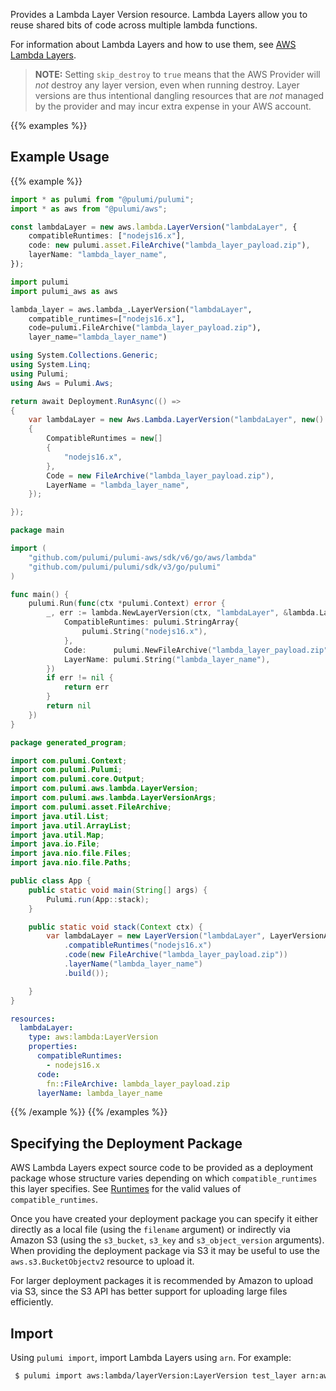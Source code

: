 Provides a Lambda Layer Version resource. Lambda Layers allow you to reuse shared bits of code across multiple lambda functions.

For information about Lambda Layers and how to use them, see [AWS Lambda Layers](https://docs.aws.amazon.com/lambda/latest/dg/configuration-layers.html).

> **NOTE:** Setting `skip_destroy` to `true` means that the AWS Provider will _not_ destroy any layer version, even when running destroy. Layer versions are thus intentional dangling resources that are _not_ managed by the provider and may incur extra expense in your AWS account.

{{% examples %}}
## Example Usage
{{% example %}}

```typescript
import * as pulumi from "@pulumi/pulumi";
import * as aws from "@pulumi/aws";

const lambdaLayer = new aws.lambda.LayerVersion("lambdaLayer", {
    compatibleRuntimes: ["nodejs16.x"],
    code: new pulumi.asset.FileArchive("lambda_layer_payload.zip"),
    layerName: "lambda_layer_name",
});
```
```python
import pulumi
import pulumi_aws as aws

lambda_layer = aws.lambda_.LayerVersion("lambdaLayer",
    compatible_runtimes=["nodejs16.x"],
    code=pulumi.FileArchive("lambda_layer_payload.zip"),
    layer_name="lambda_layer_name")
```
```csharp
using System.Collections.Generic;
using System.Linq;
using Pulumi;
using Aws = Pulumi.Aws;

return await Deployment.RunAsync(() => 
{
    var lambdaLayer = new Aws.Lambda.LayerVersion("lambdaLayer", new()
    {
        CompatibleRuntimes = new[]
        {
            "nodejs16.x",
        },
        Code = new FileArchive("lambda_layer_payload.zip"),
        LayerName = "lambda_layer_name",
    });

});
```
```go
package main

import (
	"github.com/pulumi/pulumi-aws/sdk/v6/go/aws/lambda"
	"github.com/pulumi/pulumi/sdk/v3/go/pulumi"
)

func main() {
	pulumi.Run(func(ctx *pulumi.Context) error {
		_, err := lambda.NewLayerVersion(ctx, "lambdaLayer", &lambda.LayerVersionArgs{
			CompatibleRuntimes: pulumi.StringArray{
				pulumi.String("nodejs16.x"),
			},
			Code:      pulumi.NewFileArchive("lambda_layer_payload.zip"),
			LayerName: pulumi.String("lambda_layer_name"),
		})
		if err != nil {
			return err
		}
		return nil
	})
}
```
```java
package generated_program;

import com.pulumi.Context;
import com.pulumi.Pulumi;
import com.pulumi.core.Output;
import com.pulumi.aws.lambda.LayerVersion;
import com.pulumi.aws.lambda.LayerVersionArgs;
import com.pulumi.asset.FileArchive;
import java.util.List;
import java.util.ArrayList;
import java.util.Map;
import java.io.File;
import java.nio.file.Files;
import java.nio.file.Paths;

public class App {
    public static void main(String[] args) {
        Pulumi.run(App::stack);
    }

    public static void stack(Context ctx) {
        var lambdaLayer = new LayerVersion("lambdaLayer", LayerVersionArgs.builder()        
            .compatibleRuntimes("nodejs16.x")
            .code(new FileArchive("lambda_layer_payload.zip"))
            .layerName("lambda_layer_name")
            .build());

    }
}
```
```yaml
resources:
  lambdaLayer:
    type: aws:lambda:LayerVersion
    properties:
      compatibleRuntimes:
        - nodejs16.x
      code:
        fn::FileArchive: lambda_layer_payload.zip
      layerName: lambda_layer_name
```
{{% /example %}}
{{% /examples %}}
## Specifying the Deployment Package

AWS Lambda Layers expect source code to be provided as a deployment package whose structure varies depending on which `compatible_runtimes` this layer specifies.
See [Runtimes](https://docs.aws.amazon.com/lambda/latest/dg/API_PublishLayerVersion.html#SSS-PublishLayerVersion-request-CompatibleRuntimes) for the valid values of `compatible_runtimes`.

Once you have created your deployment package you can specify it either directly as a local file (using the `filename` argument) or
indirectly via Amazon S3 (using the `s3_bucket`, `s3_key` and `s3_object_version` arguments). When providing the deployment
package via S3 it may be useful to use the `aws.s3.BucketObjectv2` resource to upload it.

For larger deployment packages it is recommended by Amazon to upload via S3, since the S3 API has better support for uploading large files efficiently.


## Import

Using `pulumi import`, import Lambda Layers using `arn`. For example:

```sh
 $ pulumi import aws:lambda/layerVersion:LayerVersion test_layer arn:aws:lambda:_REGION_:_ACCOUNT_ID_:layer:_LAYER_NAME_:_LAYER_VERSION_
```
 
